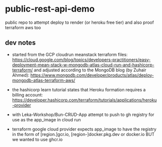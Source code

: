 # public-rest-api-demo
public repo to attempt deploy to render (or heroku free tier) and also proof terraform aws too


## dev notes

- started from the GCP cloudrun meanstack terraform files: https://cloud.google.com/blog/topics/developers-practitioners/easy-deployment-mean-stack-w-mongodb-atlas-cloud-run-and-hashicorp-terraform/
and adjusted according to the MongoDB blog (by Zuhair Ahmed): https://www.mongodb.com/developer/products/atlas/deploy-mongodb-atlas-terraform-aws/

- the hashicorp learn tutorial states that Heroku formation requires a billing account: https://developer.hashicorp.com/terraform/tutorials/applications/heroku-provider

- with Leka-Workshop/Bun-CRUD-App attempt to push to gh registry for use as the app_image in cloud run

- terraform google cloud provider expects app_image to have the registry in the form of [region.]gcr.io, [region-]docker.pkg.dev or docker.io BUT we wanted to use ghcr.io

